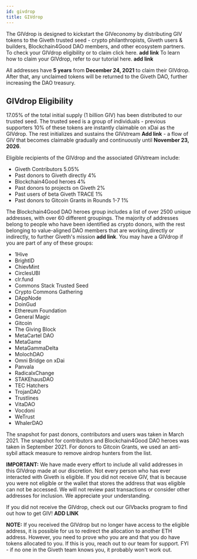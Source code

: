 ```yaml
---
id: givdrop
title: GIVdrop
---
```



The GIVdrop is designed to kickstart the GIVeconomy by distributing GIV tokens to the Giveth trusted seed - crypto philanthropists, Giveth users & builders, Blockchain4Good DAO members, and other ecosystem partners. To check your GIVdrop eligibility or to claim click here. **add link** To learn how to claim your GIVdrop, refer to our tutorial here. **add link**

All addresses have **5 years** from **December 24, 2021** to claim their GIVdrop. After that, any unclaimed tokens will be returned to the Giveth DAO, further increasing the DAO treasury.

## GIVdrop Eligibility

17.05% of the total initial supply (1 billion GIV) has been distributed to our trusted seed. The trusted seed is a group of individuals - previous supporters  10% of these tokens are instantly claimable on xDai as the GIVdrop. The rest initializes and sustains the GIVstream **Add link** - a flow of GIV that becomes claimable gradually and continuously until **November 23, 2026**.

Eligible recipients of the GIVdrop and the associated GIVstream include:

- Giveth Contributors 5.05%
- Past donors to Giveth directly 4%
- Blockchain4Good heroes 4%
- Past donors to projects on Giveth 2%
- Past users of beta Giveth TRACE 1%
- Past donors to Gitcoin Grants in Rounds 1-7 1%

The Blockchain4Good DAO heroes group includes a list of over 2500 unique addresses, with over 60 different groupings. The majority of addresses belong to people who have been identified as crypto donors, with the rest belonging to value-aligned DAO members that are working,directly or indirectly, to further Giveth's mission **add link**. You may have a GIVdrop if you are part of any of these groups:

- 1Hive
- BrightID
- ChievMint
- CirclesUBI
- clr.fund
- Commons Stack Trusted Seed
- Crypto Commons Gathering
- DAppNode
- DoinGud
- Ethereum Foundation
- General Magic
- Gitcoin
- The Giving Block
- MetaCartel DAO
- MetaGame
- MetaGammaDelta
- MolochDAO
- Omni Bridge on xDai
- Panvala
- RadicalxChange
- STAKEhausDAO
- TEC Hatchers
- TrojanDAO
- Trustlines
- VitaDAO
- Vocdoni
- WeTrust
- WhalerDAO

The snapshot for past donors, contributors and users was taken in March 2021. The snapshot for contributors and Blockchain4Good DAO heroes was taken in September 2021. For donors to Gitcoin Grants, we used an anti-sybil attack measure to remove airdrop hunters from the list.

**IMPORTANT:** We have made every effort to include all valid addresses in this GIVdrop made at our discretion. Not every person who has ever interacted with Giveth is eligible. If you did not receive GIV, that is because you were not eligible or the wallet that stores the address that was eligible can not be accessed. We will not review past transactions or consider other addresses for inclusion. We appreciate your understanding.

If you did not receive the GIVdrop, check out our GIVbacks program to find out how to get GIV! **ADD LINK**

**NOTE:** If you received the GIVdrop but no longer have access to the eligible address, it is possible for us to redirect the allocation to another ETH address. However, you need to prove who you are and that you do have tokens allocated to you. If this is you, reach out to our team for support. FYI - if no one in the Giveth team knows you, it probably won't work out.
